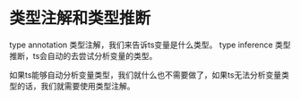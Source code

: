 # 类型注解和类型推断

type annotation 类型注解，我们来告诉ts变量是什么类型。
type inference 类型推断，ts会自动的去尝试分析变量的类型。

如果ts能够自动分析变量类型，我们就什么也不需要做了，如果ts无法分析变量类型的话，我们就需要使用类型注解。
